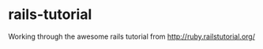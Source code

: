 rails-tutorial
=============

Working through the awesome rails tutorial from http://ruby.railstutorial.org/
